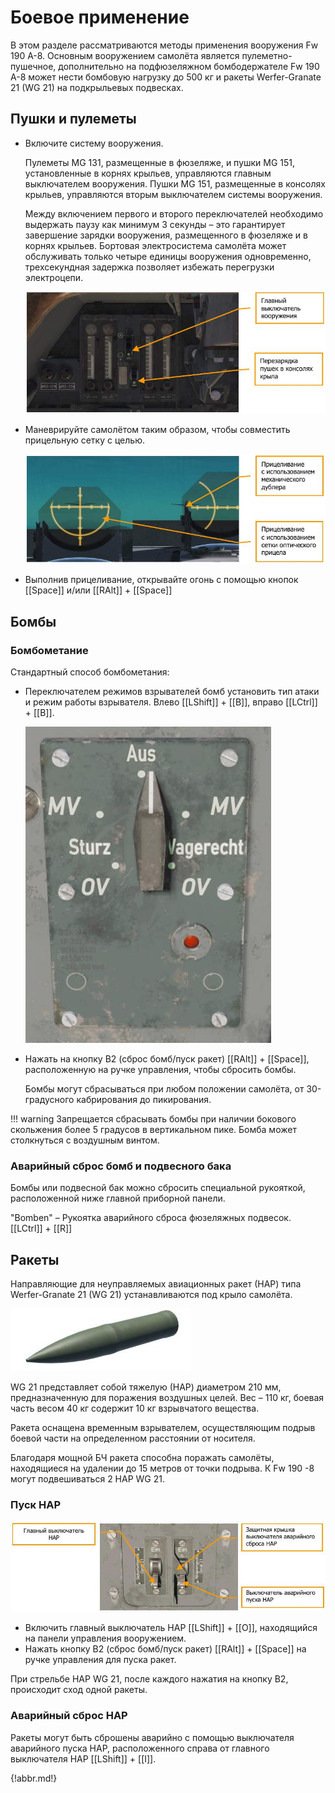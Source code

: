 # Боевое применение

В этом разделе рассматриваются методы применения вооружения Fw 190 A-8.
Основным вооружением самолёта является пулеметно-пушечное, дополнительно
на подфюзеляжном бомбодержателе Fw 190 A-8 может нести бомбовую нагрузку
до 500 кг и ракеты Werfer-Granate 21 (WG 21) на подкрыльевых подвесках.

## Пушки и пулеметы

- Включите систему вооружения.

    Пулеметы MG 131, размещенные в фюзеляже, и пушки MG 151, установленные в корнях
    крыльев, управляются главным выключателем вооружения.
    Пушки MG 151, размещенные в консолях крыльев, управляются вторым выключателем
    системы вооружения.

    Между включением первого и второго переключателей необходимо выдержать паузу как
    минимум 3 секунды – это гарантирует завершение зарядки вооружения, размещенного
    в фюзеляже и в корнях крыльев. Бортовая электросистема самолёта может обслуживать
    только четыре единицы вооружения одновременно, трехсекундная задержка позволяет
    избежать перегрузки электроцепи.

    ![ ](img/-121-1.jpg)

- Маневрируйте самолётом таким образом, чтобы совместить прицельную сетку с целью.

    ![ ](img/-121-2.jpg)

- Выполнив прицеливание, открывайте огонь с помощью кнопок [[Space]] и/или [[RAlt]] + [[Space]]

## Бомбы

### Бомбометание

Стандартный способ бомбометания:

- Переключателем режимов взрывателей бомб установить тип атаки и режим работы
    взрывателя. Влево [[LShift]] + [[B]], вправо [[LCtrl]] + [[B]].

    ![ ](img/-122-518.jpg)

- Нажать на кнопку В2 (сброс бомб/пуск ракет) [[RAlt]] + [[Space]], расположенную на ручке
    управления, чтобы сбросить бомбы.

    Бомбы могут сбрасываться при любом положении самолёта, от 30-градусного
    кабрирования до пикирования.

!!! warning
    Запрещается сбрасывать бомбы при наличии бокового скольжения более 5 градусов в вертикальном пике. Бомба может столкнуться с воздушным винтом.

### Аварийный сброс бомб и подвесного бака

Бомбы или подвесной бак можно сбросить специальной рукояткой, расположенной ниже
главной приборной панели.

"Bomben" – Рукоятка аварийного сброса фюзеляжных подвесок. [[LCtrl]] + [[R]]

## Ракеты

Направляющие для неуправляемых авиационных ракет (НАР) типа Werfer-Granate 21 (WG 21)
устанавливаются под крыло самолёта.

![ ](img/-123-519.jpg)

WG 21 представляет собой тяжелую (НАР) диаметром 210 мм, предназначенную для поражения
воздушных целей. Вес – 110 кг, боевая часть весом 40 кг содержит 10 кг взрывчатого
вещества.

Ракета оснащена временным взрывателем, осуществляющим подрыв боевой части
на определенном расстоянии от носителя.

Благодаря мощной БЧ ракета способна поражать самолёты, находящиеся на удалении
до 15 метров от точки подрыва. К Fw 190 -8 могут подвешиваться 2 НАР WG 21.


### Пуск НАР

![ ](img/-123-1.jpg)

- Включить главный выключатель НАР [[LShift]] + [[O]], находящийся на панели управления
    вооружением.
- Нажать кнопку В2 (сброс бомб/пуск ракет) [[RAlt]] + [[Space]] на ручке управления для пуска
    ракет.

При стрельбе НАР WG 21, после каждого нажатия на кнопку В2, происходит сход одной ракеты.


### Аварийный сброс НАР

Ракеты могут быть сброшены аварийно с помощью выключателя аварийного пуска НАР,
расположенного справа от главного выключателя НАР [[LShift]] + [[I]].


{!abbr.md!}
